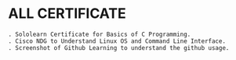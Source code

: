 # ALL CERTIFICATE
    . Sololearn Certificate for Basics of C Programming.
    . Cisco NDG to Understand Linux OS and Command Line Interface.
    . Screenshot of Github Learning to understand the github usage.
